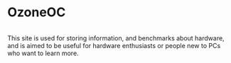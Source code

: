 # OzoneOC
<img url="https://avatars.githubusercontent.com/u/122055209?s=200&v=4" width="400">


This site is used for storing information, and benchmarks about hardware, and is aimed to be useful for hardware enthusiasts or people new to PCs who want to learn more.
